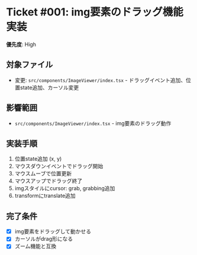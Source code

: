# Ticket #001: img要素のドラッグ機能実装
**優先度**: High

## 対象ファイル
- 変更: `src/components/ImageViewer/index.tsx` - ドラッグイベント追加、位置state追加、カーソル変更

## 影響範囲
- `src/components/ImageViewer/index.tsx` - img要素のドラッグ動作

## 実装手順
1. 位置state追加 (x, y)
2. マウスダウンイベントでドラッグ開始
3. マウスムーブで位置更新
4. マウスアップでドラッグ終了
5. imgスタイルにcursor: grab, grabbing追加
6. transformにtranslate追加

## 完了条件
- [x] img要素をドラッグして動かせる
- [x] カーソルがdrag形になる
- [x] ズーム機能と互換
